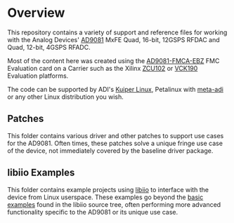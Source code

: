 # Overview

This repository contains a variety of support and reference files for working
with the Analog Devices' [AD9081](https://www.analog.com/en/products/ad9081.html)
MxFE Quad, 16-bit, 12GSPS RFDAC and Quad, 12-bit, 4GSPS RFADC.

Most of the content here was created using the [AD9081-FMCA-EBZ](https://www.analog.com/en/resources/evaluation-hardware-and-software/evaluation-boards-kits/eval-ad9081.html) FMC Evaluation card on a Carrier such as the Xilinx
[ZCU102](https://www.xilinx.com/products/boards-and-kits/ek-u1-zcu102-g.html) or
[VCK190](https://www.xilinx.com/products/boards-and-kits/vck190.html) Evaluation platforms.

The code can be supported by ADI's [Kuiper Linux](https://wiki.analog.com/resources/tools-software/linux-software/kuiper-linux),
Petalinux with [meta-adi](https://github.com/analogdevicesinc/meta-adi) or
any other Linux distribution you wish.

## Patches
This folder contains various driver and other patches to support use cases for
the AD9081.  Often times, these patches solve a unique fringe use case of the
device, not immediately covered by the baseline driver package.

## libiio Examples
This folder contains example projects using [libiio](https://github.com/analogdevicesinc/libiio)
to interface with the device from Linux userspace.  These examples go beyond
the [basic examples](https://github.com/analogdevicesinc/libiio/tree/main/examples)
found in the libiio source tree, often performing more advanced functionality specific
to the AD9081 or its unique use case.
